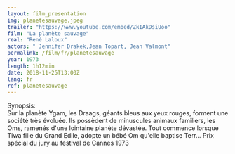 ```yaml
---
layout: film_presentation
img: planetesauvage.jpeg
trailer: "https://www.youtube.com/embed/ZkIAkDsiUoo"
film: "La planète sauvage"
real: "René Laloux"
actors: " Jennifer Drakek,Jean Topart, Jean Valmont"
permalink: /film/fr/planetesauvage
year: 1973
length: 1h12min
date: 2018-11-25T13:00Z
lang: fr
ref: planetesauvage
---
```


<span class="name"> Synopsis:</span> <br/>
<span class="resumefilm"> Sur la planète Ygam, les Draags, géants bleus aux yeux rouges, forment une société très évoluée. Ils possèdent de minuscules animaux familiers, les Oms, ramenés d'une lointaine planète dévastée. Tout commence lorsque Tiwa fille du Grand Edile, adopte un bébé Om qu'elle baptise Terr... Prix spécial du jury au festival de Cannes 1973 </span>
